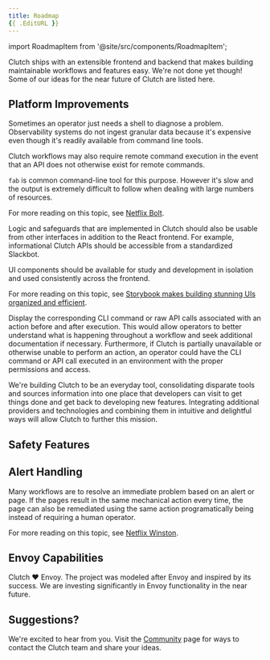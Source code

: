 ```yaml
---
title: Roadmap
{{ .EditURL }}
---
```


import RoadmapItem from '@site/src/components/RoadmapItem';

Clutch ships with an extensible frontend and backend that makes building maintainable workflows and features easy. We're not done yet though! Some of our ideas for the near future of Clutch are listed here.

## Platform Improvements

<RoadmapItem title="Asynchronous Tasks" description="Long-running or asynchronous tasks are a normal part of safely performing infrastructure maintenance. Clutch will track, execute, and report on jobs originating from Clutch workflows." />

<RoadmapItem title="Remote Execution" description="Safely run diagnostic commands across a cluster or set of resources.">

Sometimes an operator just needs a shell to diagnose a problem. Observability systems do not ingest granular data because it's expensive even though it's readily available from command line tools.

Clutch workflows may also require remote command execution in the event that an API does not otherwise exist for remote commands.

`fab` is common command-line tool for this purpose. However it's slow and the output is extremely difficult to follow when dealing with large numbers of resources.

For more reading on this topic, see [Netflix Bolt](https://netflixtechblog.com/introducing-bolt-on-instance-diagnostic-and-remediation-platform-176651b55505?gi=59a3aad4070a).

</RoadmapItem>

<RoadmapItem title="Additional Gateways" description="Access Clutch APIs from other interfaces, e.g. the command-line or a Slackbot.">

Logic and safeguards that are implemented in Clutch should also be usable from other interfaces in addition to the React frontend. For example, informational Clutch APIs should be accessible from a standardized Slackbot.

</RoadmapItem>

<RoadmapItem title="UI Design System" description="Put UI development on rails and ensure a consistent user experience.">

UI components should be available for study and development in isolation and used consistently across the frontend.

For more reading on this topic, see [Storybook makes building stunning UIs organized and efficient](https://storybook.js.org/).

</RoadmapItem>

<RoadmapItem title="API / CLI Eject" description="Show corresponding CLI command and/or API call to user for replay and documentation purposes.">

Display the corresponding CLI command or raw API calls associated with an action before and after execution. This would allow operators to better understand what is happening throughout a workflow and seek additional documentation if necessary. Furthermore, if Clutch is partially unavailable or otherwise unable to perform an action, an operator could have the CLI command or API call executed in an environment with the proper permissions and access.

</RoadmapItem>

<RoadmapItem title="Additional Integrations" description="Clutch is a platform for integrating the tools engineers use on a consistent basis.">

We're building Clutch to be an everyday tool, consolidating disparate tools and sources information into one place that developers can visit to get things done and get back to developing new features. Integrating additional providers and technologies and combining them in intuitive and delightful ways will allow Clutch to further this mission.

</RoadmapItem>

## Safety Features

<RoadmapItem title="Two-phase Approval" description="Sensitive actions should require a '+1' from another operator before executing to ensure correctness." />

<RoadmapItem title="Rate Limiting" description="Ensure destructive actions are not performed too frequently." />

<RoadmapItem title="Challenge Modals" description="Require additional confirmation for potentially risky actions." />

## Alert Handling

<RoadmapItem title="Annotation" description="Append links to workflows or metadata from Clutch integrations onto alerts." />

<RoadmapItem title="Auto-remediation" description="Automatically execute a scripted runbook in response to an alert.">

Many workflows are to resolve an immediate problem based on an alert or page. If the pages result in the same mechanical action every time, the page can also be remediated using the same action programatically being instead of requiring a human operator.

For more reading on this topic, see [Netflix Winston](https://netflixtechblog.com/introducing-winston-event-driven-diagnostic-and-remediation-platform-46ce39aa81cc).

</RoadmapItem>

## Envoy Capabilities

Clutch :heart: Envoy. The project was modeled after Envoy and inspired by its success. We are investing significantly in Envoy functionality in the near future.

<RoadmapItem title="Config Dump Diff" description="Select two Envoys and diff their configuration remotely." />
<RoadmapItem title="Real-time Stats Viewer" description="Drop a probe on an Envoy for per-second stats visualization." />
<RoadmapItem title="Tap Interface" description="Tap an Envoy with the filter enabled so that it dumps all requests and response information to your screen." />
<RoadmapItem title="Runtime Manager" description="Envoy has a runtime system that enables dynamic reconfiguration. It needs a UI." />
<RoadmapItem title="Route Manager" description="Envoy routing tables can be extremely complex. " />
<RoadmapItem title="Config Generator" description="Need SNI configuration for a remote host? Generate it and other complex configurations with a guided interface." />

## Suggestions?

We're excited to hear from you. Visit the [Community](/docs/community) page for ways to contact the Clutch team and share your ideas.
